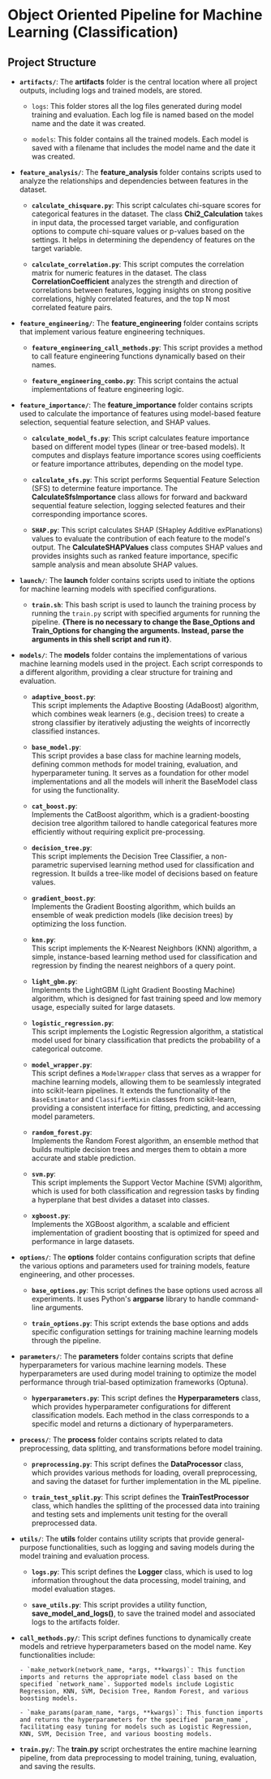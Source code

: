 # Object Oriented Pipeline for Machine Learning (Classification)







## Project Structure

- **`artifacts/`**:
The **artifacts** folder is the central location where all project outputs, including logs and trained models, are stored.

    - `logs`:
      This folder stores all the log files generated during model training and evaluation. Each log file is named based on the model name and the date it was created.
      
    - `models`:
      This folder contains all the trained models. Each model is saved with a filename that includes the model name and the date it was created.
 
- **`feature_analysis/`**:
The **feature_analysis** folder contains scripts used to analyze the relationships and dependencies between features in the dataset.

    - **`calculate_chisquare.py`**:
      This script calculates chi-square scores for categorical features in the dataset. The class **Chi2_Calculation** takes in input data, the processed target variable, and configuration options to compute chi-square values or p-values based on the settings. It helps in determining the dependency of features on the target variable.
      
    - **`calculate_correlation.py`**:
      This script computes the correlation matrix for numeric features in the dataset. The class **CorrelationCoefficient** analyzes the strength and direction of correlations between features, logging insights on strong positive correlations, highly correlated features, and the top N most correlated feature pairs.
 
- **`feature_engineering/`**:
The **feature_engineering** folder contains scripts that implement various feature engineering techniques.

    - **`feature_engineering_call_methods.py`**:
      This script provides a method to call feature engineering functions dynamically based on their names.
      
    - **`feature_engineering_combo.py`**:
      This script contains the actual implementations of feature engineering logic. 

- **`feature_importance/`**:
The **feature_importance** folder contains scripts used to calculate the importance of features using model-based feature selection, sequential feature selection, and SHAP values.

    - **`calculate_model_fs.py`**:
      This script calculates feature importance based on different model types (linear or tree-based models). It computes and displays feature importance scores using coefficients or feature importance attributes, depending on the model type.
    - **`calculate_sfs.py`**:
      This script performs Sequential Feature Selection (SFS) to determine feature importance. The **CalculateSfsImportance** class allows for forward and backward sequential feature selection, logging selected features and their corresponding importance scores.
      
    - **`SHAP.py`**:
      This script calculates SHAP (SHapley Additive exPlanations) values to evaluate the contribution of each feature to the model's output. The **CalculateSHAPValues** class computes SHAP values and provides insights such as ranked feature importance, specific sample analysis and mean absolute SHAP values.
 
- **`launch/`**:
The **launch** folder contains scripts used to initiate the options for machine learning models with specified configurations.

    - **`train.sh`**:
      This bash script is used to launch the training process by running the `train.py` script with specified arguments for running the pipeline. **{There is no necessary to change the Base_Options and Train_Options for changing the arguments. Instead, parse the arguments in this shell script and run it}**.
 

- **`models/`**:
The **models** folder contains the implementations of various machine learning models used in the project. Each script corresponds to a different algorithm, providing a clear structure for training and evaluation.
    
    - **`adaptive_boost.py`**:  
      This script implements the Adaptive Boosting (AdaBoost) algorithm, which combines weak learners (e.g., decision trees) to create a strong classifier by iteratively adjusting the weights of incorrectly classified instances.
    
    - **`base_model.py`**:  
      This script provides a base class for machine learning models, defining common methods for model training, evaluation, and hyperparameter tuning. It serves as a foundation for other model implementations and all the models will inherit the BaseModel class for using the functionality. 
    
    - **`cat_boost.py`**:  
      Implements the CatBoost algorithm, which is a gradient-boosting decision tree algorithm tailored to handle categorical features more efficiently without requiring explicit pre-processing.
    
    - **`decision_tree.py`**:  
      This script implements the Decision Tree Classifier, a non-parametric supervised learning method used for classification and regression. It builds a tree-like model of decisions based on feature values.
    
    - **`gradient_boost.py`**:  
      Implements the Gradient Boosting algorithm, which builds an ensemble of weak prediction models (like decision trees) by optimizing the loss function.
    
    - **`knn.py`**:  
      This script implements the K-Nearest Neighbors (KNN) algorithm, a simple, instance-based learning method used for classification and regression by finding the nearest neighbors of a query point.
    
    - **`light_gbm.py`**:  
      Implements the LightGBM (Light Gradient Boosting Machine) algorithm, which is designed for fast training speed and low memory usage, especially suited for large datasets.
    
    - **`logistic_regression.py`**:  
      This script implements the Logistic Regression algorithm, a statistical model used for binary classification that predicts the probability of a categorical outcome.
    
    - **`model_wrapper.py`**:  
      This script defines a `ModelWrapper` class that serves as a wrapper for machine learning models, allowing them to be seamlessly integrated into scikit-learn pipelines. It extends the functionality of the `BaseEstimator` and `ClassifierMixin` classes from scikit-learn, providing a consistent interface for fitting, predicting, and accessing model parameters.
    
    - **`random_forest.py`**:  
      Implements the Random Forest algorithm, an ensemble method that builds multiple decision trees and merges them to obtain a more accurate and stable prediction.
    
    - **`svm.py`**:  
      This script implements the Support Vector Machine (SVM) algorithm, which is used for both classification and regression tasks by finding a hyperplane that best divides a dataset into classes.
    
    - **`xgboost.py`**:  
      Implements the XGBoost algorithm, a scalable and efficient implementation of gradient boosting that is optimized for speed and performance in large datasets.

- **`options/`**:
  The **options** folder contains configuration scripts that define the various options and parameters used for training models, feature engineering, and other processes.
  
    - **`base_options.py`**:
      This script defines the base options used across all experiments. It uses Python's **argparse** library to handle command-line arguments.
      
    - **`train_options.py`**:
      This script extends the base options and adds specific configuration settings for training machine learning models through the pipeline.

- **`parameters/`**:
  The **parameters** folder contains scripts that define hyperparameters for various machine learning models. These hyperparameters are used during model training to optimize the model performance through trial-based optimization frameworks (Optuna).

    - **`hyperparameters.py`**:
      This script defines the **Hyperparameters** class, which provides hyperparameter configurations for different classification models. Each method in the class corresponds to a specific model and returns a dictionary of hyperparameters.

- **`process/`**:
  The **process** folder contains scripts related to data preprocessing, data splitting, and transformations before model training. 

    - **`preprocessing.py`**:
      This script defines the **DataProcessor** class, which provides various methods for loading, overall preprocessing, and saving the dataset for further implementation in the ML pipeline.
      
    - **`train_test_split.py`**:
       This script defines the **TrainTestProcessor** class, which handles the splitting of the processed data into training and testing sets and implements unit testing for the overall preprocessed data.

- **`utils/`**:
  The **utils** folder contains utility scripts that provide general-purpose functionalities, such as logging and saving models during the model training and evaluation process.
  
    - **`logs.py`**:
      This script defines the **Logger** class, which is used to log information throughout the data processing, model training, and model evaluation stages.
      
    - **`save_utils.py`**:
      This script provides a utility function, **save_model_and_logs()**, to save the trained model and associated logs to the artifacts folder.

- **`call_methods.py/`**:
This script defines functions to dynamically create models and retrieve hyperparameters based on the model name. Key functionalities include:

      - `make_network(network_name, *args, **kwargs)`: This function imports and returns the appropriate model class based on the specified `network_name`. Supported models include Logistic Regression, KNN, SVM, Decision Tree, Random Forest, and various boosting models.
  
      - `make_params(param_name, *args, **kwargs)`: This function imports and returns the hyperparameters for the specified `param_name`, facilitating easy tuning for models such as Logistic Regression, KNN, SVM, Decision Tree, and various boosting models.

- **`train.py/`**:
 The **train.py** script orchestrates the entire machine learning pipeline, from data preprocessing to model training, tuning, evaluation, and saving the results. 


